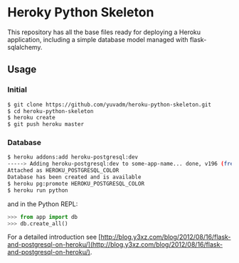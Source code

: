 # Heroky Python Skeleton

This repository has all the base files ready for deploying a Heroku application, including a simple database model managed with flask-sqlalchemy.

## Usage

### Initial

```bash
$ git clone https://github.com/yuvadm/heroku-python-skeleton.git
$ cd heroku-python-skeleton
$ heroku create
$ git push heroku master
```

### Database

```bash
$ heroku addons:add heroku-postgresql:dev
-----> Adding heroku-postgresql:dev to some-app-name... done, v196 (free)
Attached as HEROKU_POSTGRESQL_COLOR
Database has been created and is available
$ heroku pg:promote HEROKU_POSTGRESQL_COLOR
$ heroku run python
```

and in the Python REPL:

```python
>>> from app import db
>>> db.create_all()
```

For a detailed introduction see [http://blog.y3xz.com/blog/2012/08/16/flask-and-postgresql-on-heroku/](http://blog.y3xz.com/blog/2012/08/16/flask-and-postgresql-on-heroku/).

